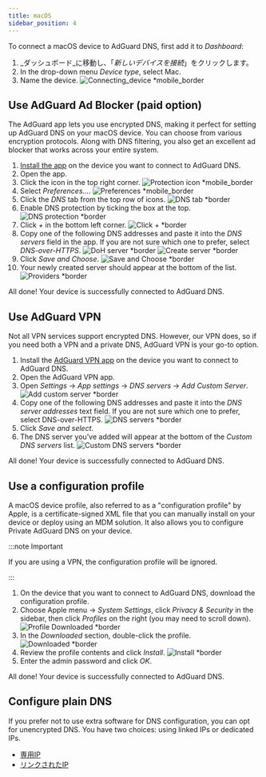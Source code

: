 ```yaml
---
title: macOS
sidebar_position: 4
---
```


To connect a macOS device to AdGuard DNS, first add it to _Dashboard_:

1. _ダッシュボード_に移動し、「_新しいデバイスを接続_」をクリックします。
2. In the drop-down menu _Device type_, select Mac.
3. Name the device.
   ![Connecting\_device \*mobile\_border](https://cdn.adtidy.org/content/kb/dns/private/new_dns/connect/mac_ab/choose_mac.png)

## Use AdGuard Ad Blocker (paid option)

The AdGuard app lets you use encrypted DNS, making it perfect for setting up AdGuard DNS on your macOS device. You can choose from various encryption protocols. Along with DNS filtering, you also get an excellent ad blocker that works across your entire system.

1. [Install the app](https://adguard.com/adguard-mac/overview.html) on the device you want to connect to AdGuard DNS.
2. Open the app.
3. Click the icon in the top right corner.
   ![Protection icon \*mobile\_border](https://cdn.adtidy.org/content/kb/dns/private/new_dns/connect/mac_ab/mac_step3.png)
4. Select _Preferences..._.
   ![Preferences \*mobile\_border](https://cdn.adtidy.org/content/kb/dns/private/new_dns/connect/mac_ab/mac_step4.png)
5. Click the _DNS_ tab from the top row of icons.
   ![DNS tab \*border](https://cdn.adtidy.org/content/kb/dns/private/new_dns/connect/mac_ab/mac_step5.png)
6. Enable DNS protection by ticking the box at the top.
   ![DNS protection \*border](https://cdn.adtidy.org/content/kb/dns/private/new_dns/connect/mac_ab/mac_step6.png)
7. Click _+_ in the bottom left corner.
   ![Click + \*border](https://cdn.adtidy.org/content/kb/dns/private/new_dns/connect/mac_ab/mac_step7.png)
8. Copy one of the following DNS addresses and paste it into the _DNS servers_ field in the app. If you are not sure which one to prefer, select _DNS-over-HTTPS_.
   ![DoH server \*border](https://cdn.adtidy.org/content/kb/dns/private/new_dns/connect/mac_ab/mac_step8_1.png)
   ![Create server \*border](https://cdn.adtidy.org/content/kb/dns/private/new_dns/connect/mac_ab/mac_step8_2.png)
9. Click _Save and Choose_.
   ![Save and Choose \*border](https://cdn.adtidy.org/content/kb/dns/private/new_dns/connect/mac_ab/mac_step9.png)
10. Your newly created server should appear at the bottom of the list.
    ![Providers \*border](https://cdn.adtidy.org/content/kb/dns/private/new_dns/connect/mac_ab/mac_step10.png)

All done! Your device is successfully connected to AdGuard DNS.

## Use AdGuard VPN

Not all VPN services support encrypted DNS. However, our VPN does, so if you need both a VPN and a private DNS, AdGuard VPN is your go-to option.

1. Install the [AdGuard VPN app](https://adguard-vpn.com/mac/overview.html) on the device you want to connect to AdGuard DNS.
2. Open the AdGuard VPN app.
3. Open _Settings_ → _App settings_ → _DNS servers_ → _Add Custom Server_.
   ![Add custom server \*border](https://cdn.adtidy.org/content/kb/dns/private/new_dns/connect/mac_vpn/mac_step3.png)
4. Copy one of the following DNS addresses and paste it into the _DNS server addresses_ text field. If you are not sure which one to prefer, select DNS-over-HTTPS.
   ![DNS servers \*border](https://cdn.adtidy.org/content/kb/dns/private/new_dns/connect/mac_vpn/mac_step4.png)
5. Click _Save and select_.
6. The DNS server you’ve added will appear at the bottom of the _Custom DNS servers_ list.
   ![Custom DNS servers \*border](https://cdn.adtidy.org/content/kb/dns/private/new_dns/connect/mac_vpn/mac_step6.png)

All done! Your device is successfully connected to AdGuard DNS.

## Use a configuration profile

A macOS device profile, also referred to as a "configuration profile" by Apple, is a certificate-signed XML file that you can manually install on your device or deploy using an MDM solution. It also allows you to configure Private AdGuard DNS on your device.

:::note Important

If you are using a VPN, the configuration profile will be ignored.

:::

1. On the device that you want to connect to AdGuard DNS, download the configuration profile.
2. Choose Apple menu → _System Settings_, click _Privacy & Security_ in the sidebar, then click _Profiles_ on the right (you may need to scroll down).
   ![Profile Downloaded \*border](https://cdn.adtidy.org/content/kb/dns/private/new_dns/connect/mac_profile/mac_step2.png)
3. In the _Downloaded_ section, double-click the profile.
   ![Downloaded \*border](https://cdn.adtidy.org/content/kb/dns/private/new_dns/connect/mac_profile/mac_step3.png)
4. Review the profile contents and click _Install_.
   ![Install \*border](https://cdn.adtidy.org/content/kb/dns/private/new_dns/connect/mac_profile/mac_step4.png)
5. Enter the admin password and click _OK_.

All done! Your device is successfully connected to AdGuard DNS.

## Configure plain DNS

If you prefer not to use extra software for DNS configuration, you can opt for unencrypted DNS. You have two choices: using linked IPs or dedicated IPs.

- [専用IP](/private-dns/connect-devices/other-options/dedicated-ip.md)
- [リンクされたIP](/private-dns/connect-devices/other-options/linked-ip.md)
